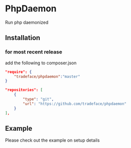 PhpDaemon 
==============


Run php daemonized


Installation
-------------

### for most recent release
add the following to composer.json
```json
"require": {
    "tradeface/phpdaemon":"master"
}
```

```json
"repositories": [
    {
        "type": "git",
        "url": "https://github.com/tradeface/phpdaemon"
    }
],
```

Example
---
Please check out the example on setup details
